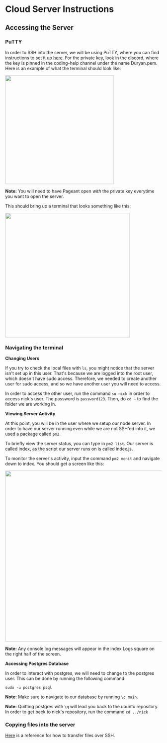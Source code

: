 # Cloud Server Instructions

## Accessing the Server

### **PuTTY**

In order to SSH into the server, we will be using PuTTY, where you can find instructions to set it up [here](https://sdsc-ucsd.atlassian.net/wiki/spaces/SC/pages/110034995/SSH+to+Instance+using+Windows). For the private key, look in the discord, where the key is pinned in the coding-help channel under the name Duryan.pem. Here is an example of what the terminal should look like:

<img src = './assets/putty_login.png' width = 350>

**Note:** You will need to have Pageant open _with_ the private key everytime you want to open the server.

This should bring up a terminal that looks something like this:

<img src = './assets/terminal.png' width = 400>

### **Navigating the terminal**

**Changing Users**

If you try to check the local files with `ls`, you might notice that the server isn't set up in this user. That's because we are logged into the root user, which doesn't have sudo access. Therefore, we needed to create another user for sudo access, and so we have another user you will need to access.

In order to access the other user, run the command `su nick` in order to access nick's user. The password is `password123`. Then, do `cd ~` to find the folder we are working in.

**Viewing Server Activity**

At this point, you will be in the user where we setup our node server. In order to have our server running even while we are not SSH'ed into it, we used a package called `pm2`.

To briefly view the server status, you can type in `pm2 list`. Our server is called index, as the script our server runs on is called index.js.

To monitor the server's activity, input the command `pm2 monit` and navigate down to index. You should get a screen like this:

<img src='./assets/server_activity.png' width = 550>

**Note:** Any console.log messages will appear in the index Logs square on the right half of the screen.

**Accessing Postgres Database**

In order to interact with postgres, we will need to change to the postgres user. This can be done by running the following command:

`sudo -u postgres psql`

**Note:** Make sure to navigate to our database by running `\c main`.

**Note:** Quitting postgres with `\q` will lead you back to the ubuntu repository. In order to get back to nick's repository, run the command `cd ../nick`

### Copying files into the server

[Here](https://help.ubuntu.com/community/SSH/TransferFiles) is a reference for how to transfer files over SSH.
